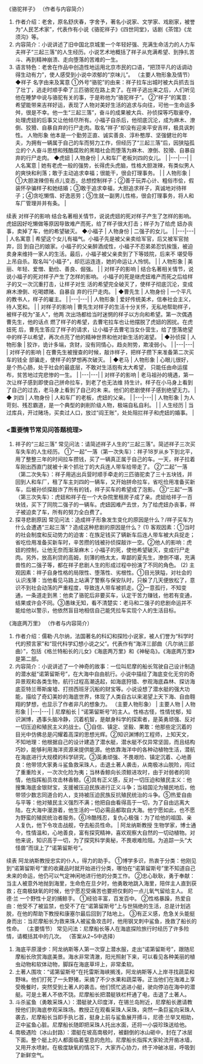 《骆驼祥子》
（作者与内容简介）
1. 作者介绍：老舍，原名舒庆春，字舍予，著名小说家、文学家、戏剧家，被誉为“人民艺术家”，代表作有小说《骆驼祥子》《四世同堂》，话剧《茶馆》《龙须沟》等。
2. 内容简介：小说讲述了旧中国北京城里一个年轻好强、充满生命活力的人力车夫祥子“三起三落”的人生经历。小说艺术地概括了祥子从充满希望、到挣扎苦斗、再到精神崩溃、走向堕落的苦难的一生。
3. 语言特色：老舍在作品中创造性地运用北京市民的口语，“把顶平凡的话调动得生动有力”，使人感受到小说中浓郁的“京味儿”。
（主要人物形象及情节）
◆祥子
名字由来及寓意
①外号“骆驼”的由来：祥子拉车出城时被大兵抓去当了壮丁，逃走时顺手牵了三匹骆驼在路上卖了。在祥子逃出来之后，人们听见他在睡梦中说与骆驼有关的事，于是称他为“骆驼祥子”。
②“祥子”的寓意：希望能带来吉祥好运，表现了人物对美好生活的追求与向往，可他一生命运多舛，很是不幸。他一生“三起三落”，奋斗的成果被大兵、孙侦探等巧取豪夺，处理虎妞的后事又让他倾尽所有。小福子自杀后，他彻底沉沦，成为麻木、潦倒、狡猾、自暴自弃的行尸走肉。取名“祥子”却没有迎来平安吉祥，极具讽刺性。
人物形象
他本是一个勤劳正直、诚实善良、淳朴憨厚、坚强健壮的年夫，为拥有一辆属于自己的车而努力工作，但经历了“三起三落”后，因狭隘孤立的个人奋斗思想和残酷腐败的黑暗社会而堕落为麻木、潦倒、狡猾、自暴自弃的行尸走肉。
◆虎妞
| 人物身份 | 人和车厂老板刘四的女儿。 |
|---|---|
| 人名寓意 | 她有老虎一般的强势，长得虎头虎脑，性格大胆泼辣，有类似男人的爽快和利落；敢于主动追求幸福；很能干，很会打理事务。 |
| 人物形象 | ①大胆泼辣但有点儿变态，总想控制祥子；②善于玩弄心计、粗俗市侩，假装怀孕骗样子和她结婚；③敢于追求幸福，大胆追求祥子，真诚地对待祥子；④贪吃懒惰、好逸恶劳；⑤生就一副男儿性格，很会打理事务，将人和车厂管理并并有条。 |

续表
对样子的影响
结合名著相关情节，说说虎妞的死对样子产生了怎样的影响。
虎妞因好吃懒做等原因导致难产而死，给了样子很大打击；样子为了给虎
妞办丧事，卖掉了车，他的希望破灭。
◆小福子
| 人物身份 | 二强子的女儿。 |
|---|---|
| 人名寓意 | 希望这个女儿有福气。小福子先是被父亲卖给军官，后又被军官抛弃，回
到自己的娘家。小福子的父亲醉酒成性，小福子不忍弟弟忍饥挨饿，被迫
卖身来维持一家人的生活。最后，小福子被父亲卖到了下等妓院，后来不
堪受辱上吊自杀。取名叫“小福子”，却厄运连连，她的命运让人怜悯。 |
| 人物形象 | 美丽、年轻、爱憎、勤俭、善良、倔强。 |
| 对样子的影响 | 结合名著相关情节，说说小福子的死对样子产生了怎样的影响。
小福子的死是继虎妞难产而死之后给样子的又一次沉重打击，让样子对生
活的希望完全破灭了，使样子彻底沉沦，变成麻木潦倒、吃喝嫖赌、自暴自
弃的行尸走肉。 |
◆曹先生
| 人物身份 | 一个平凡的教书人，样子的雇主。 |
|---|---|
| 人物形象 | 爱好传统美术，信奉社会主义，待人宽和。 |
| 对样子的影响 | 曹先生对样子的生活十分关怀，无私地帮助样子，被样子视为“圣人”，他两
次出场都给当时迷惘的样子以方向和希望。第一次偶遇曹先生，他的话点
燃了样子的希望，去曹宅拉车也让他摆脱了虎妞的困扰。在虎妞死
后，曹先生答应了样子的请求，让小福子去曹宅当女仆营生，给了堕落绝望
中的样子以希望，再次点亮了他的精神世界和他对新生活的渴望。 |
◆孙侦探
| 人物形象 | 狡诈，诡计多端，贪财，没有同情心，趋炎附势，欺凌弱小。 |
|---|---|
| 对样子的影响 | 在曹先生被搜查的时候，敲诈样子，把样子攒下来准备第二次买车的钱全
部骗走，使样子的梦想再次破灭。 |
◆老马
| 人物形象 | 心眼儿很好，是个热心肠，处于社会的最底层，不敢对生活抱有太大希望，
只能任由命运摆布，贫苦地过完悲惨的一生。 |
|---|---|
| 对样子的影响 | 老马祖孙的境遇，第一次让样子感到即使自己拼命拉车，到老了也无法维
持生计。样子在小马身上看到了自己的过去，老马身上看到了自己的未
来。他们的悲剧使样子感到绝望无力。 |
◆ 刘四
| 人物身份 | 人和车厂的老板，虎妞的父亲。 |
|---|---|
| 人物形象 | 为人苛刻、残忍霸道，是一个典型的剥削阶级人物，极端自私自利。 |
| 人生经历 | 当过库兵，开过赌场，买卖过人口，放过“阎王账”，处处阻拦祥子和虎妞的婚事。 |
### <重要情节常见问答题梳理>
1. 祥子的“三起三落”
常见问法：请简述祥子人生的“三起三落”。简述祥子三次买车失车的人生经历。
①“一起”一落（第一次失车）：祥子18岁从乡下到北平，用了整整三年的时间拉车攒钱，买了一辆真正属于自己的车。一天，祥子拉着车刚出西直门就被十来个抓壮丁的大兵连人带车给带走了。
②“二起”一落（第二次失车）：祥子用逃出兵营时顺手牵走的三匹骆驼卖了三十五块钱，并回到人和车厂，租了车主刘四的一辆车，又开始拼命拉车，省吃俭用准备买新车，后被孙侦探敲诈了所有的钱，祥子买车的希望成了泡影。
③“三起”一落（第三次失车）：虎妞和祥子在一个大杂院里租房子成了亲。虎妞给祥子一百块钱，买下了同院二强子的一辆车。虎妞因难产去世，为了给虎妞办丧事，祥子被迫卖了车，所有的努力全白费了。
2. 探寻悲剧原因
常见问法：造成祥子形象发生变化的原因是什么？/祥子买车为什么会遭遇“三起三落”？造成这种悲剧的原因是什么？
(1) 客观因素：①当时的社会制度和反动势力的迫害：在族足钱买了辆新车后连人带车被大兵捉走；省吃俭用准备买新车时，辛苦攒的钱被孙侦探敲诈一空。②他人的影响：虎妞的控制，让他无奈而渐渐麻木；小福子的死，使他希望破灭，变成行尸走肉。另外，放高利贷的高姆，刻薄的杨太太，卑鄙的夏先生，潦倒不堪，充满兽性的二强子等，都在祥子悲剧人生的形成过程中扮演了不同的角色。
(2) 主观因素：祥子自身性格的局限性、堕落性、劣根性。①目光狭隘，对社会的认识浅薄：当他看见马路上站满了警察与保安队时，只躲了几天便放松了，意识不到社会动荡的严重程度，导致连人带车被抓走。②一意孤行，不知变通，一条道走到黑：他卖了骆驼后非要买车，认定干苦力赚钱，他若有变通，结果或许会不同。③愚昧无知，看不清楚实：老马和二强子的悲剧命运并不能给他以警示，他依然盲目地相信自己能凭拉车实现个人的生活目标。


《海底两万里》
（作者与内容简介）
1. 作者介绍：儒勒·凡尔纳，法国著名的科幻和探险小说家，被人们誉为“科学时代的预言家”和“现代科学幻想小说之父”。代表作有“海洋三部曲（凡尔纳三部曲）”，包括《格兰特船长的儿女》《海底两万里》和《神秘岛》。《海底两万里》是第二部。
2. 内容简介：小说讲述了一个神奇的故事：一位叫尼摩的船长驾驶自己设计制造的潜水艇“诺第留斯号”，在大海中自由航行。小说中描绘了海底变化无穷的奇异景观和各类生物，航行过程高潮迭起，如海底狩猎、参观海底森林、探访海底亚特兰蒂斯废墟、打捞西班牙沉船的财宝等。小说设想了潜水艇的强大功能，描绘了奇幻美妙的海底世界，体现了人类自古以来渴望上天下海、自由翱翔的梦想，也显示了作者非凡的想象力。
（主要人物形象）
| 主要人物 | 人物形象 |
|---|---|
| 尼摩船长 | “诺第留斯号”的主人。性格古怪，性情忧郁，知识渊博，遇事头脑冷静，沉着机智，是献身科学的探索者，是英勇顽强、反对一切压迫和殖民主义的战士。①自信、镇定、坚毅、果敢：他那些定沉着的目光中仿佛总是闪耀着高深的思想光辉。②知识渊博的工程师，上知天文，不知地理：他根据自己的设计建造了潜水艇，潜水艇不仅异常坚固，而且结构巧妙，能够利用海洋资源来提供能源。他依靠海洋中的各种动植物生活，潜航在海底进行大规模的科学研究。③英勇顽强、不畏艰险、镇定沉着、心地善良：他带领大家勇斗鲨鱼救采珠人，击退土著人袭击，从南极冰山脱险，闯过了重重险关，一次次化险为夷；当林香鲸向长须鲸进攻时，由于对弱者的同情，他指挥船员攻击林香鲸。④具有正义感，反对一切压迫和殖民主义：他搜集海底金银财宝，支援被压迫民族进行正义斗争；当祖国沦为殖民地后，他带领少数志同道合的人，支持被压迫民族反抗殖民统治的斗争。⑤热爱自由与平等：他对殖民主义强烈不满；他把自由看得高于一切，为了自由远离大陆，在大海中漫游着，他生活的一切必需品都取自大海。他宁愿如此，也不愿为野蛮的殖民统治者服务。⑥冷酷残忍，复仇心极强：为了给他的祖国、亲人复仇，他下令攻击战舰，夺去船员性命。 |
阿龙纳斯教授
生物学家，博士通今，性情温和，心地善良，富有探究精神，喜欢观察大自然的一切动植物。对他来说，知识高于一切，为了探究科学奥秘，不畏艰难险阻。为追踪一头“大怪兽”而误上了“诺第留斯号”。

续表
阿龙纳斯教授忠实的仆人，得力的助手。
①博学多识，热衷于分类：他刚见到“诺第留斯号”里的收藏品时就开始进行分类，哪怕在“诺第留斯号”里不知道自己未来的命运，他仍可以气定神闲地进行他的分类工作。
②忠心耿耿，勇于奉献：当主人被意外地抛到海里，生命危在旦夕时，他勇敢地跳入海里，陪伴主人直到获救；在南极缺氧的时候，他宁愿忍受痛苦也要把仅剩的一点儿氧气留给主人。
尼德·兰
一个野性十足的捕鲸手。
①经验丰富，百发百中。
②性格暴躁，热爱自由：他受不了被监禁，也受不了在“诺第留斯号”上与世隔绝的生活，总是计划逃脱，在他的帮助下教授和康塞尔最后回到了陆地上。
③有正义感，危急关头能挺身而出：当尼摩船长为救来珠人被鲨鱼攻击时，他用钢叉刺中鲨鱼，挽救了船长的性命。
（主要情节）
常见问法：尼摩船长等人在海底探险旅行时经历了许多险情，请概括其中的几次。
（答案从2~5中选择）
1. 海底平原漫步：阿龙纳斯等人第一次穿上潜水服，走出“诺第留斯号”，跟随尼摩船长欣赏海底美景。海水非常清澈，阳光照射下来，可以看见各种美丽的植虫动物和软体动物，脚踩在海底草坪上，非常柔软。
2. 土著人围攻：“诺第留斯号”在托雷斯海峡搁浅，阿龙纳斯等人上岸寻找蔬菜和野味。他们打死了一头野猪，采摘了不少水果和蔬菜等。正当他们在海滩上享受晚餐时，突然受到土著人的袭击。他们慌忙逃进小艇，驶向停泊在海中的潜艇。可是土著人不依不饶。尼摩船长把潜艇铁栏杆通了电，击退了土著人。
3. 斗杀鲨鱼（勇敢采珠人）：潜艇驶入印度洋，在锡兰岛附近，尼摩船长邀请教授他们到海底参观采珠场。教授正在观看采珠人采珠，突然一条巨鲨向采珠人袭去，尼摩船长当即手执匕首，挺身上前与鲨鱼展开搏斗，尼德·兰举叉相助，正中鲨鱼心脏。尼摩船长随即把采珠人托出水面，还将一小袋珍珠送给他。
4. 南极遇险（冰山封路）：潜艇在坡高南极时，被翻倒的冰山砸中，封在了冰层下面。整个艇上的人都面临着窒息的危险。尼摩船长指挥大家轮流开凿冰墙，又用开水喷射。在极度缺氧的情况下，大家齐心协力，终于冲破冰层，呼吸到了新鲜空气。

